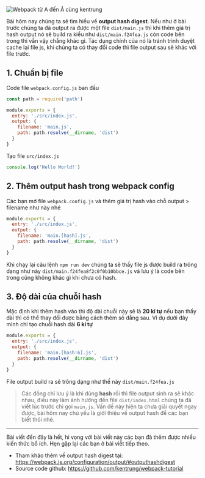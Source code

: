 ![Webpack từ A đến Á cùng kentrung](https://images.viblo.asia/2090b88e-6ec0-49fe-b677-65e927fafc2e.png) 

Bài hôm nay chúng ta sẽ tìm hiểu về **output hash digest**. Nếu như ở bài trước chúng ta đã output ra được một file `dist/main.js` thì khi thêm giá trị hash output nó sẽ build ra kiểu như `dist/main.f24fea.js` còn code bên trong thì vẫn vậy chẳng khác gì. Tác dụng chính của nó là tránh trình duyệt cache lại file js, khi chúng ta có thay đổi code thì file output sau sẽ khác với file trước. 

## 1. Chuẩn bị file
Code file `webpack.config.js` ban đầu
```js
const path = require('path')

module.exports = {
  entry: './src/index.js',
  output: {
    filename: 'main.js',
    path: path.resolve(__dirname, 'dist')
  }
}
```
Tạo file `src/index.js`
```js
console.log('Hello World!')
```

## 2. Thêm output hash trong webpack config
Các bạn mở file `webpack.config.js` và thêm giá trị hash vào chỗ output > filename như này nhé
```js
module.exports = {
  entry: './src/index.js',
  output: {
    filename: 'main.[hash].js',
    path: path.resolve(__dirname, 'dist')
  }
}
```
Khi chạy lại câu lệnh `npm run dev` chúng ta sẽ thấy file js được build ra trông dạng như này `dist/main.f24fea8f2c0f0b10bbce.js` và lưu ý là code bên trong cũng không khác gì khi chưa có hash.

## 3. Độ dài của chuỗi hash
Mặc định khi thêm hash vào thì độ dài chuỗi này sẽ là **20 kí tự** nếu bạn thấy dài thì có thể thay đổi được bằng cách thêm số đằng sau. Ví dụ dưới đây mình chỉ tạo chuỗi hash dài **6 kí tự**
```js
module.exports = {
  entry: './src/index.js',
  output: {
    filename: 'main.[hash:6].js',
    path: path.resolve(__dirname, 'dist')
  }
}
```
File output build ra sẽ trông dạng như thế này `dist/main.f24fea.js` 

> Các đồng chí lưu ý là khi dùng **hash** rồi thì file output sinh ra sẽ khác nhau, điều này làm ảnh hưởng đến file `dist/index.html` chúng ta đã viết lúc trước chỉ gọi `main.js`. Vấn đề này hiện ta chưa giải quyết ngay được, bài hôm nay chủ yếu là giới thiệu về output hash để các bạn biết thôi nhé. 


-----


Bài viết đến đây là hết, hi vọng với bài viết này các bạn đã thêm được nhiều kiến thức bổ ích. Hẹn gặp lại các bạn ở bài viết tiếp theo.
* Tham khảo thêm về output hash digest tại: https://webpack.js.org/configuration/output/#outputhashdigest
* Source code github: https://github.com/kentrung/webpack-tutorial
